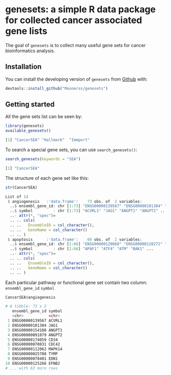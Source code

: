 
<!-- README.md is generated from README.Rmd. Please edit that file -->

# genesets: a simple R data package for collected cancer associated gene lists

<!-- badges: start -->
<!-- badges: end -->

The goal of `genesets` is to collect many useful gene sets for cancer
bioinformatics analysis.

## Installation

You can install the developing version of `genesets` from
[Github](https://github.com/Moonerss/genesets) with:

``` r
devtools::install_github("Moonerss/genesets")
```

## Getting started

All the gene sets list can be seen by:

``` r
library(genesets)
available_genesets()

[1] "CancerSEA" "Hallmark"  "Immport"
```

To search a special gene sets, you can use `search_genesets()`:

``` r
search_genesets(keywords = "SEA")

[1] "CancerSEA"
```

The structure of each gene set like this:

``` r
str(CancerSEA)

List of 14
 $ angiogenesis   :'data.frame':    73 obs. of  2 variables:
  ..$ ensembl_gene_id: chr [1:73] "ENSG00000139567" "ENSG00000101384" "ENSG00000154188" "ENSG00000091879" ...
  ..$ symbol         : chr [1:73] "ACVRL1" "JAG1" "ANGPT1" "ANGPT2" ...
  ..- attr(*, "spec")=
  .. .. cols(
  .. ..   EnsembleID = col_character(),
  .. ..   GeneName = col_character()
  .. .. )
 $ apoptosis      :'data.frame':    66 obs. of  2 variables:
  ..$ ensembl_gene_id: chr [1:66] "ENSG00000120868" "ENSG00000128272" "ENSG00000149311" "ENSG00000030110" ...
  ..$ symbol         : chr [1:66] "APAF1" "ATF4" "ATM" "BAK1" ...
  ..- attr(*, "spec")=
  .. .. cols(
  .. ..   EnsembleID = col_character(),
  .. ..   GeneName = col_character()
  .. .. )
```

Each particular pathway or functional gene set contain two column:
`ensembl_gene_id` `symbol`

``` r
CancerSEA$angiogenesis

# A tibble: 73 x 2
   ensembl_gene_id symbol
   <chr>           <chr> 
 1 ENSG00000139567 ACVRL1
 2 ENSG00000101384 JAG1  
 3 ENSG00000154188 ANGPT1
 4 ENSG00000091879 ANGPT2
 5 ENSG00000174059 CD34  
 6 ENSG00000070831 CDC42 
 7 ENSG00000112062 MAPK14
 8 ENSG00000025708 TYMP  
 9 ENSG00000078401 EDN1  
10 ENSG00000125266 EFNB2 
# ... with 63 more rows
```
